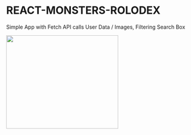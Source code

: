 # REACT-MONSTERS-ROLODEX
Simple App with Fetch API calls User Data / Images, Filtering Search Box

<img src="https://ibb.co/5jGGqkK" alt="" width="300" height="250"/> 

